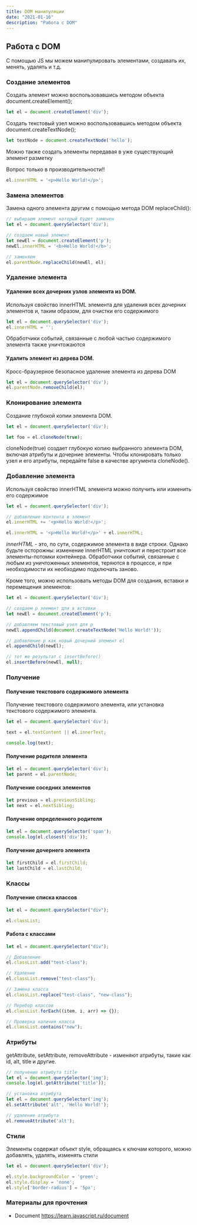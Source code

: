 ```yaml
---
title: DOM манипуляции
date: "2021-01-16"
description: "Работа с DOM"
---
```


## Работа с DOM

С помощью JS мы можем манипулировать элементами, создавать их, менять, удалять и т.д.

### Создание элементов

Создать элемент можно воспользовавшись методом объекта document.createElement();

```javascript
let el = document.createElement('div');
```

Создать текстовый узел можно воспользовавшись методом объекта document.createTextNode();

```javascript
let textNode = document.createTextNode('hello');
```

Можно также создать элементы передавая в уже существующий элемент разметку

Вопрос только в производительности!!

```javascript
el.innerHTML = '<p>Hello World!</p>';
```

### Замена элементов

Замена одного элемента другим с помощью метода DOM replaceChild():

```javascript
// выбираем элемент который будет заменен
let el = document.querySelector('div');

// создаем новый элемент
let newEl = document.createElement('p');
newEl.innerHTML = '<b>Hello World!</b>';

// заменяем
el.parentNode.replaceChild(newEl, el);
```

### Удаление элемента

#### Удаление всех дочерних узлов элемента из DOM.

Используя свойство innerHTML элемента для удаления всех дочерних элементов и, таким образом, для очистки его содержимого

```javascript
let el = document.querySelector('div');
el.innerHTML = '';
```

Обработчики событий, связанные с любой частью содержимого элемента также уничтожаются

#### Удалить элемент из дерева DOM.

Кросс-браузерное безопасное удаление элемента из дерева DOM

```javascript
let el = document.querySelector('div');
el.parentNode.removeChild(el);
```

### Клонирование элемента

Создание глубокой копии элемента DOM.

```javascript
let el = document.querySelector('div');

let foo = el.cloneNode(true);
```

cloneNode(true) создает глубокую копию выбранного элемента DOM, включая атрибуты и дочерние элементы. 
Чтобы клонировать только узел и его атрибуты, передайте false в качестве аргумента cloneNode().

### Добавление элемента

Используя свойство innerHTML элемента можно получить или изменить его содержимое

```javascript
let el = document.querySelector('div');

// добавление контента в элемент
el.innerHTML += '<p>Hello World!</p>';

el.innerHTML = '<p>Hello World!</p>' + el.innerHTML;
```

*innerHTML* - это, по сути, содержимое элемента в виде строки. Однако будьте осторожны: изменение innerHTML уничтожит и 
перестроит все элементы-потомки контейнера. Обработчики событий, связанные с любым из уничтоженных элементов, теряются в процессе, и при необходимости их необходимо подключать заново.

Кроме того, можно использовать методы DOM для создания, вставки и перемещения элементов:

```javascript
let el = document.querySelector('div');

// создаем p элемент для в вставки
let newEl = document.createElement('p');

// добавляем текстовый узел для p
newEl.appendChild(document.createTextNode('Hello World!'));

// добавление p как новый дочерний элемент el
el.appendChild(newEl);

// тот же результат с insertBefore()
el.insertBefore(newEl, null);
```

### Получение

#### Получение текстового содержимого элемента

Получение текстового содержимого элемента, или установка текстового содержимого элемента.

```javascript
let el = document.querySelector('div');

text = el.textContent || el.innerText;

console.log(text);
```

#### Получение родителя элемента

```javascript
let el = document.querySelector('div');
let parent = el.parentNode;
```

#### Получение соседних элементов

```javascript
let previous = el.previousSibling;
let next = el.nextSibling;
```

#### Получение определенного родителя

```javascript
let el = document.querySelector('span');
console.log(el.closest('div'));
```

#### Получение дочернего элемента

```javascript
let firstChild = el.firstChild;
let lastChild = el.lastChild;
```

### Классы

#### Получение списка классов

```javascript
let el = document.querySelector("div");

el.classList;
```

#### Работа с классами

```javascript
let el = document.querySelector("div");

// Добавление
el.classList.add("test-class");

// Удаление
el.classList.remove("test-class");

// Замена класса
el.classList.replace("test-class", "new-class");

// Перебор классов
el.classList.forEach((item, i, arr) => {});

// Проверка наличия класса
el.classList.contains("new");
```

### Атрибуты

getAttribute, setAttribute, removeAttribute - изменяют атрибуты, такие как id, alt, title и другие.

```javascript
// получение атрибута title
let el = document.querySelector('img');
console.log(el.getAttribute('title'));

// установка атрибута
let el = document.querySelector('img');
el.setAttribute('alt', 'Hello World!');

// удаление атрибута
el.removeAttribute('alt');
```

### Стили

Элементы содержат объект style, обращаясь к ключам которого, можно добавлять, удалять, изменять стили

```javascript
let el = document.querySelector('div');

el.style.backgroundColor = 'green';
el.style.display = 'none';
el.style['border-radius'] = '5px';
```

### Материалы для прочтения 

- Document https://learn.javascript.ru/document